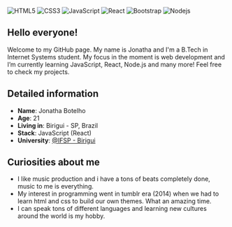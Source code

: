 ![HTML5](https://img.shields.io/badge/-HTML5-%23E44D27?style=flat-square&logo=html5&logoColor=ffffff)
![CSS3](https://img.shields.io/badge/-CSS3-%231572B6?style=flat-square&logo=css3)
![JavaScript](https://img.shields.io/badge/-JavaScript-%23F7DF1C?style=flat-square&logo=javascript&logoColor=000000&labelColor=%23F7DF1C&color=%23FFCE5A)
![React](https://img.shields.io/badge/-React-61DAFB?style=flat-square&logo=react&logoColor=ffffff)
![Bootstrap](https://img.shields.io/badge/-Bootstrap-563D7C?style=flat-square&logo=Bootstrap)
![Nodejs](https://img.shields.io/badge/-Nodejs-339933?style=flat-square&logo=Node.js&logoColor=ffffff)

## Hello everyone!

Welcome to my GitHub page. My name is Jonatha and I'm a B.Tech in Internet Systems student. My focus in the moment is web development and I’m currently learning JavaScript, React, Node.js and many more! Feel free to check my projects. 

## Detailed information

* **Name**: Jonatha Botelho
* **Age**: 21
* **Living in**: Birigui - SP, Brazil
* **Stack**: JavaScript (React)
* **University**: [@IFSP - Birigui](https://www.bri.ifsp.edu.br/)

## Curiosities about me

* I like music production and i have a tons of beats completely done, music to me is everything.
* My interest in programming went in tumblr era (2014) when we had to learn html and css to build our own themes. What an amazing time. 
* I can speak tons of different languages and learning new cultures around the world is my hobby. 
